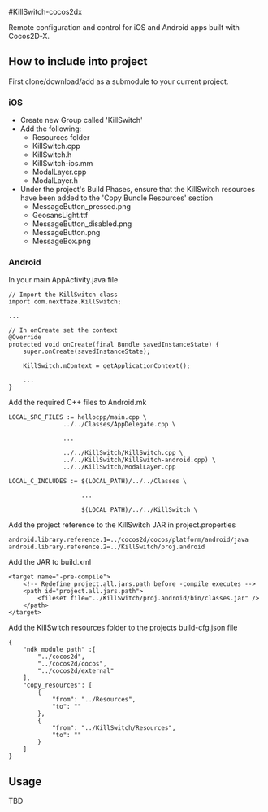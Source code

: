 #KillSwitch-cocos2dx

Remote configuration and control for iOS and Android apps built with Cocos2D-X.


## How to include into project

First clone/download/add as a submodule to your current project.

### iOS

* Create new Group called 'KillSwitch'
* Add the following:
	* Resources folder
	* KillSwitch.cpp
	* KillSwitch.h
	* KillSwitch-ios.mm
	* ModalLayer.cpp
	* ModalLayer.h
* Under the project's Build Phases, ensure that the KillSwitch resources have been added to the 'Copy Bundle Resources' section
	* MessageButton_pressed.png
	* GeosansLight.ttf
	* MessageButton_disabled.png
	* MessageButton.png
	* MessageBox.png 

### Android
In your main AppActivity.java file
    
    // Import the KillSwitch class
    import com.nextfaze.KillSwitch;
    
    ...
    
    // In onCreate set the context
    @Override
    protected void onCreate(final Bundle savedInstanceState) {
        super.onCreate(savedInstanceState);
        
        KillSwitch.mContext = getApplicationContext();
        
        ...
    }
    
Add the required C++ files to Android.mk

	LOCAL_SRC_FILES := hellocpp/main.cpp \
                   ../../Classes/AppDelegate.cpp \
                   
                   ...
                   
                   ../../KillSwitch/KillSwitch.cpp \
                   ../../KillSwitch/KillSwitch-android.cpp) \
                   ../../KillSwitch/ModalLayer.cpp

	LOCAL_C_INCLUDES := $(LOCAL_PATH)/../../Classes \
	
						...
	
						$(LOCAL_PATH)/../../KillSwitch \

Add the project reference to the KillSwitch JAR in project.properties

    android.library.reference.1=../cocos2d/cocos/platform/android/java
    android.library.reference.2=../KillSwitch/proj.android

Add the JAR to build.xml

    <target name="-pre-compile">
    	<!-- Redefine project.all.jars.path before -compile executes -->
     	<path id="project.all.jars.path">
			<fileset file="../KillSwitch/proj.android/bin/classes.jar" />
      	</path>   
	</target>

Add the KillSwitch resources folder to the projects build-cfg.json file

	{
		"ndk_module_path" :[
			"../cocos2d",
			"../cocos2d/cocos",
			"../cocos2d/external"
		],
		"copy_resources": [
			{
				"from": "../Resources",
				"to": ""
			},
			{
				"from": "../KillSwitch/Resources",
				"to": ""
			}
		]
	}

## Usage

TBD
    
